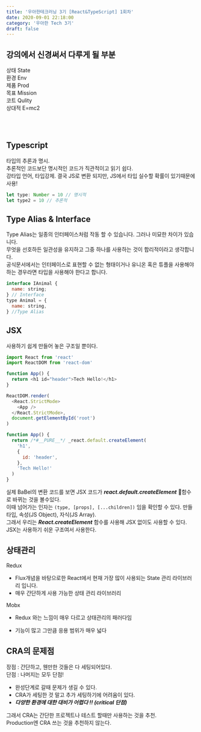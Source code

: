 ```yaml
---
title: '우아한테크러닝 3기 [React&TypeScript] 1회차'
date: 2020-09-01 22:18:00
category: '우아한 Tech 3기'
draft: false
---
```


## **강의에서 신경써서 다루게 될 부분**

상태 State<br/>
환경 Env<br/>
제품 Prod<br/>
목표 Mission<br/>
코트 Qulity<br/>
상대적 E=mc2<br/>

<br/><br/>

## **Typescript**

타입의 추론과 명시.<br/>
추론적인 코드보단 명시적인 코드가 직관적이고 읽기 쉽다.<br/>
강타입 언어, 타입강제. 결국 JS로 변환 되지만, JS에서 타입 실수할 확률이 있기때문에 사용!

```javascript
let type: Number = 10 // 명시적
let type2 = 10 // 추론적
```

## **Type Alias & Interface**

Type Alias는 일종의 인터페이스처럼 작동 할 수 있습니다. 그러나 미묘한 차이가 있습니다.<br/>
무엇을 선호하든 일관성을 유지하고 그중 하나를 사용하는 것이 합리적이라고 생각합니다.<br/>
공식문서에서는 인터페이스로 표현할 수 없는 형태이거나 유니온 혹은 튜플을 사용해야 하는 경우라면 타입을 사용해야 한다고 합니다.

```javascript
interface IAnimal {
  name: string;
} // Interface
type Animal = {
  name: string,
} //Type Alias
```

## **JSX**

사용하기 쉽게 만들어 놓은 구조일 뿐이다.

```javascript
import React from 'react'
import ReactDOM from 'react-dom'

function App() {
  return <h1 id="header">Tech Hello!</h1>
}

ReactDOM.render(
  <React.StrictMode>
    <App />
  </React.StrictMode>,
  document.getElementById('root')
)
```

```javascript
function App() {
  return /*#__PURE__*/ _react.default.createElement(
    'h1',
    {
      id: 'header',
    },
    'Tech Hello!'
  )
}
```

실제 BaBel의 변환 코드를 보면 JSX 코드가 **_react.default.createElement_** 함수로 바뀌는 것을 볼수있다.<br/>
이때 넘어가는 인자는 `(type, [props], [...children])` 임을 확인할 수 있다.
만들 타입, 속성(JS Object), 자식(JS Array).<br/>
그래서 우리는 **_React.createElement_** 함수를 사용해 JSX 없이도 사용할 수 있다. JSX는 사용하기 쉬운 구조여서 사용한다.

## **상태관리**

Redux

- Flux개념을 바탕으로한 React에서 현재 가장 많이 사용되는 State 관리 라이브러리 입니다.
- 매우 간단하게 사용 가능한 상태 관리 라이브러리

Mobx

- Redux 와는 느낌이 매우 다르고 상태관리의 패러다임

- 기능이 많고 그만큼 응용 범위가 매우 넓다

## **CRA의 문제점**

장점 : 간단하고, 웬만한 것들은 다 세팅되어있다. <br/>
단점 : 나머지는 모두 단점!

- 완성단계로 갈때 문제가 생길 수 있다.
- CRA가 세팅한 것 말고 추가 세팅하기에 어려움이 있다.
- **_다양한 환경에 대한 대비가 어렵다 !! (critical 단점)_**

그래서 CRA는 간단한 프로젝트나 테스트 할때만 사용하는 것을 추천.<br/>
Production엔 CRA 쓰는 것을 추천하지 않는다.
